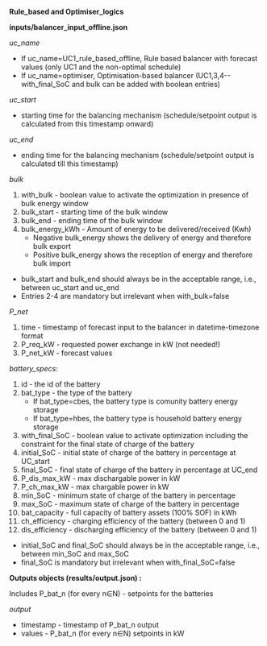 **Rule_based and Optimiser_logics**  

**inputs/balancer_input_offline.json**

*uc_name* 
- If uc_name=UC1_rule_based_offline, Rule based balancer with forecast values (only UC1 and the non-optimal schedule)
- If uc_name=optimiser, Optimisation-based balancer (UC1,3,4--with_final_SoC and bulk can be added with boolean entries)


*uc_start*
- starting time for the balancing mechanism (schedule/setpoint output is calculated from this timestamp onward)

*uc_end*
- ending time for the balancing mechanism (schedule/setpoint output is calculated till this timestamp)

*bulk*
1. with_bulk - boolean value to activate the optimization in presence of bulk energy window 
2. bulk_start - starting time of the bulk window
3. bulk_end - ending time of the bulk window 
4. bulk_energy_kWh - Amount of energy to be delivered/received (Kwh)
    - Negative bulk_energy shows the delivery of energy and therefore bulk export 
    - Positive bulk_energy shows the reception of energy and therefore bulk import
     
- bulk_start and bulk_end should always be in the acceptable range, i.e., between uc_start and uc_end
- Entries 2-4 are mandatory but irrelevant when with_bulk=false

*P_net*
1. time - timestamp of forecast input to the balancer in datetime-timezone format 
2. P_req_kW - requested power exchange in kW (not needed!)
3. P_net_kW  - forecast values 

*battery_specs:*
1. id - the id of the battery
2. bat_type - the type of the battery 
    - If bat_type=cbes, the battery type is comunity battery energy storage
    - If bat_type=hbes, the battery type is household battery energy storage
3. with_final_SoC - boolean value to activate optimization including the constraint for the final state of charge of the battery
4. initial_SoC - initial state of charge of the battery in percentage at UC_start
5. final_SoC - final state of charge of the battery in percentage at UC_end 
6. P_dis_max_kW - max dischargable power in kW
7. P_ch_max_kW - max chargable power in kW
8. min_SoC - minimum state of charge of the battery in percentage
9. max_SoC - maximum state of charge of the battery in percentage
10. bat_capacity - full capacity of battery assets (100% SOF) in kWh
11. ch_efficiency - charging efficiency of the battery (between 0 and 1)
12. dis_efficiency - discharging efficiency of the battery (between 0 and 1)

- initial_SoC and final_SoC should always be in the acceptable range, i.e., between min_SoC and max_SoC
- final_SoC is mandatory but irrelevant when with_final_SoC=false

**Outputs objects (results/output.json) :**

Includes P_bat_n (for every n∈N) -  setpoints for the batteries

*output*
- timestamp - timestamp of P_bat_n output  
- values - P_bat_n (for every n∈N) setpoints in kW


